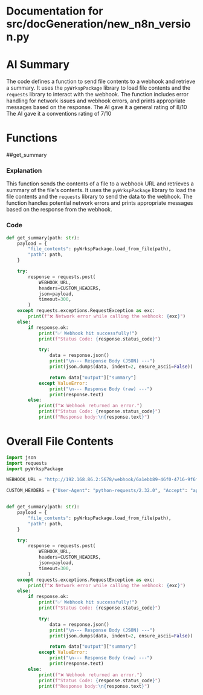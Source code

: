 # Documentation for src/docGeneration/new_n8n_version.py

# AI Summary
The code defines a function to send file contents to a webhook and retrieve a summary. It uses the `pyWrkspPackage` library to load file contents and the `requests` library to interact with the webhook. The function includes error handling for network issues and webhook errors, and prints appropriate messages based on the response.
The AI gave it a general rating of 8/10
The AI gave it a conventions rating of 7/10
# Functions

##get_summary
### Explanation
This function sends the contents of a file to a webhook URL and retrieves a summary of the file's contents. It uses the `pyWrkspPackage` library to load the file contents and the `requests` library to send the data to the webhook. The function handles potential network errors and prints appropriate messages based on the response from the webhook.
### Code
```python
def get_summary(path: str):
    payload = {
        "file_contents": pyWrkspPackage.load_from_file(path),
        "path": path,
    }

    try:
        response = requests.post(
            WEBHOOK_URL,
            headers=CUSTOM_HEADERS,
            json=payload,
            timeout=300,
        )
    except requests.exceptions.RequestException as exc:
        print(f"❌ Network error while calling the webhook: {exc}")
    else:
        if response.ok:
            print("✅ Webhook hit successfully!")
            print(f"Status Code: {response.status_code}")

            try:
                data = response.json()
                print("\n--- Response Body (JSON) ---")
                print(json.dumps(data, indent=2, ensure_ascii=False))

                return data["output"]["summary"]
            except ValueError:
                print("\n--- Response Body (raw) ---")
                print(response.text)
        else:
            print(f"❌ Webhook returned an error.")
            print(f"Status Code: {response.status_code}")
            print(f"Response body:\n{response.text}")
```
# Overall File Contents
```python
import json
import requests
import pyWrkspPackage

WEBHOOK_URL = "http://192.168.86.2:5678/webhook/6a1ebb89-46f0-4716-9f6f-a655eaf98359"

CUSTOM_HEADERS = {"User-Agent": "python-requests/2.32.0", "Accept": "application/json"}


def get_summary(path: str):
    payload = {
        "file_contents": pyWrkspPackage.load_from_file(path),
        "path": path,
    }

    try:
        response = requests.post(
            WEBHOOK_URL,
            headers=CUSTOM_HEADERS,
            json=payload,
            timeout=300,
        )
    except requests.exceptions.RequestException as exc:
        print(f"❌ Network error while calling the webhook: {exc}")
    else:
        if response.ok:
            print("✅ Webhook hit successfully!")
            print(f"Status Code: {response.status_code}")

            try:
                data = response.json()
                print("\n--- Response Body (JSON) ---")
                print(json.dumps(data, indent=2, ensure_ascii=False))

                return data["output"]["summary"]
            except ValueError:
                print("\n--- Response Body (raw) ---")
                print(response.text)
        else:
            print(f"❌ Webhook returned an error.")
            print(f"Status Code: {response.status_code}")
            print(f"Response body:\n{response.text}")

```
